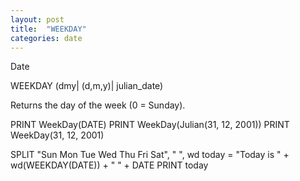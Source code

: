 ```yaml
---
layout: post
title:  "WEEKDAY"
categories: date
---
```

Date

WEEKDAY (dmy| (d,m,y)| julian_date)

Returns the day of the week (0 = Sunday).


PRINT WeekDay(DATE)
PRINT WeekDay(Julian(31, 12, 2001))
PRINT WeekDay(31, 12, 2001)

SPLIT "Sun Mon Tue Wed Thu Fri Sat", " ", wd
today = "Today is " + wd(WEEKDAY(DATE)) + " " + DATE
PRINT today

